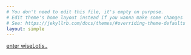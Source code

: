 ```yaml
---
# You don't need to edit this file, it's empty on purpose.
# Edit theme's home layout instead if you wanna make some changes
# See: https://jekyllrb.com/docs/themes/#overriding-theme-defaults
layout: simple
---
```

<link rel="stylesheet" href="/css/basic.css"/>

<meta charset="utf-8">
<meta http-equiv="X-UA-Compatible" content="IE=edge,chrome=1">
<meta name="viewport" content="user-scalable=no, initial-scale=1.0, maximum-scale=1.0, minimum-scale=1.0, width=device-width" />
<link href="https://fonts.googleapis.com/css?family=Libre+Barcode+39+Extended+Text|Permanent+Marker" rel="stylesheet">
<link href="/css/index.css" rel="stylesheet">

<a class="maintext" href="./home">enter wiseLotis..</a>
